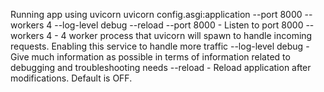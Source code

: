 Running app using uvicorn
uvicorn config.asgi:application --port 8000 --workers 4 --log-level debug --reload
--port 8000 - Listen to port 8000
--workers 4 - 4 worker process that uvicorn will spawn to handle incoming requests. Enabling this service to handle more traffic
--log-level debug - Give much information as possible in terms of information related to debugging and troubleshooting needs
--reload - Reload application after modifications. Default is OFF.